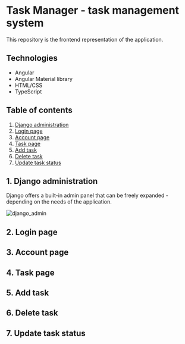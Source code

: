 # Task Manager - task management system

This repository is the frontend representation of the application.

## Technologies

* Angular
* Angular Material library
* HTML/CSS
* TypeScript


## Table of contents

1. [Django administration](#django-administration)
2. [Login page](#login-page)
3. [Account page](#account-page)
4. [Task page](#task-page)
5. [Add task](#add-task)
6. [Delete task](#delete-task)
7. [Update task status](#update-task-status)

<a  name="django-administration"></a> 
## 1. Django administration
Django offers a built-in admin panel that can be freely expanded - depending on the needs of the application.

![django_admin](https://user-images.githubusercontent.com/74413186/154537316-c7ddd22f-a555-4748-b137-01e3d1122007.PNG)

<a  name="login-page"></a> 
## 2. Login page

<a  name="account-page"></a> 
## 3. Account page

<a  name="task-page"></a> 
## 4. Task page

<a  name="add-task"></a> 
## 5. Add task

<a  name="delete-task"></a> 
## 6. Delete task

<a  name="django-administration"></a> 
## 7. Update task status





